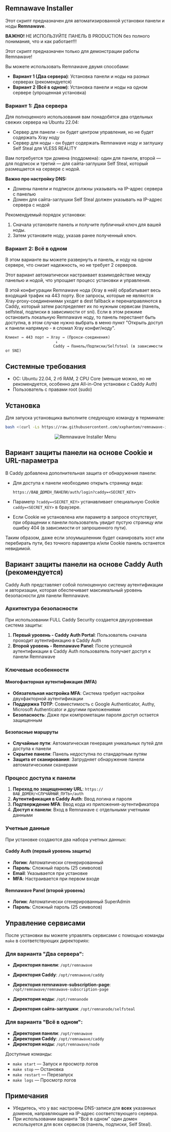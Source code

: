 ## Remnawave Installer

Этот скрипт предназначен для автоматизированной установки панели и ноды **Remnawave**.

**ВАЖНО!** НЕ ИСПОЛЬЗУЙТЕ ПАНЕЛЬ В PRODUCTION без полного понимания, что и как работает!!!

Этот скрипт предназначен только для демонстрации работы Remnawave!

Вы можете использовать Remnawave двумя способами:

- **Вариант 1 (Два сервера)**: Установка панели и ноды на разных серверах (рекомендуется)
- **Вариант 2 (Всё в одном)**: Установка панели и ноды на одном сервере (упрощенная установка)

### Вариант 1: Два сервера

Для полноценного использования вам понадобятся два отдельных свежих сервера на Ubuntu 22.04:

- Сервер для панели - он будет центром управления, но не будет содержать Xray ноду
- Сервер для ноды - он будет содержать Remnawave ноду и заглушку Self Steal для VLESS REALITY

Вам потребуется три домена (поддомена): один для панели, второй — для подписок и третий — для сайта-заглушки Self Steal, который размещается на сервере с нодой.

**Важно про настройку DNS:**

- Домены панели и подписок должны указывать на IP-адрес сервера с панелью
- Домен для сайта-заглушки Self Steal должен указывать на IP-адрес сервера с нодой

Рекомендуемый порядок установки:

1. Сначала установите панель и получите публичный ключ для вашей ноды.
2. Затем установите ноду, указав ранее полученный ключ.

### Вариант 2: Всё в одном

В этом варианте вы можете развернуть и панель, и ноду на одном сервере, что снизит надежность, но не требует 2 серверов.

Этот вариант автоматически настраивает взаимодействие между панелью и нодой, что упрощает процесс установки и управления.

В этой конфигурации Remnawave нода (Xray в ней) обрабатывает весь входящий трафик на 443 порту. Все запросы, которые не являются Xray-proxy-соединениями уходят в dest fallback и перенаправляются в Caddy, который затем распределяет их по нужным сервисам (панель, selfsteal, подписки в зависимости от sni). Если в этом режиме остановить локальную Remnawave ноду, то панель перестанет быть доступна, в этом случае нужно выбрать в меню пункт "Открыть доступ к панели напрямую - я сломал Xray конфиг/ноду".

```
Клиент → 443 порт → Xray → (Прокси-соединения)
                      ↓
                     Caddy → Панель/Подписки/Selfsteal (в зависимости от SNI)
```

## Системные требования

- ОС: Ubuntu 22.04, 2 гб RAM, 2 CPU Core (меньше можно, но не рекомендуется, особенно для All-in-One установки c Caddy Auth)
- Пользователь с правами root (sudo)

## Установка

Для запуска установщика выполните следующую команду в терминале:

```bash
bash <(curl -Ls https://raw.githubusercontent.com/xxphantom/remnawave-installer/refs/heads/main/dist/install_remnawave.sh)
```

<p align="center"><img src="./assets/menu.png" alt="Remnawave Installer Menu"></p>

## Вариант защиты панели на основе Cookie и URL-параметра

В Caddy добавлена дополнительная защита от обнаружения панели:

- Для доступа к панели необходимо открыть страницу вида:

  ```
  https://ВАШ_ДОМЕН_ПАНЕЛИ/auth/login?caddy=<SECRET_KEY>
  ```

- Параметр `?caddy=<SECRET_KEY>` устанавливает специальную Cookie `caddy=<SECRET_KEY>` в браузере.
- Если Cookie не установлена или параметр в запросе отсутствует, при обращении к панели пользователь увидит пустую страницу или ошибку 404 (в зависимости от запрошенного пути).

Таким образом, даже если злоумышленник будет сканировать хост или перебирать пути, без точного параметра и/или Cookie панель останется невидимой.

## Вариант защиты панели на основе Caddy Auth (рекомендуется)

Caddy Auth представляет собой полноценную систему аутентификации и авторизации, которая обеспечивает максимальный уровень безопасности для панели Remnawave.

### Архитектура безопасности

При использовании FULL Caddy Security создается двухуровневая система защиты:

1. **Первый уровень - Caddy Auth Portal**: Пользователь сначала проходит аутентификацию в Caddy Auth
2. **Второй уровень - Remnawave Panel**: После успешной аутентификации в Caddy Auth пользователь получает доступ к панели Remnawave

### Ключевые особенности

#### Многофакторная аутентификация (MFA)
- **Обязательная настройка MFA**: Система требует настройки двухфакторной аутентификации
- **Поддержка TOTP**: Совместимость с Google Authenticator, Authy, Microsoft Authenticator и другими приложениями
- **Безопасность**: Даже при компрометации пароля доступ остается защищенным


#### Безопасные маршруты
- **Случайные пути**: Автоматическая генерация уникальных путей для доступа к панели
- **Скрытие панели**: Панель недоступна по стандартным путям
- **Защита от сканирования**: Затрудняет обнаружение панели автоматическими сканерами

### Процесс доступа к панели

1. **Переход по защищенному URL**: `https://ВАШ_ДОМЕН/<СЛУЧАЙНЫЙ_ПУТЬ>/auth`
2. **Аутентификация в Caddy Auth**: Ввод логина и пароля
3. **Подтверждение MFA**: Ввод кода из приложения-аутентификатора
5. **Доступ к панели**: Вход в Remnawave с отдельными учетными данными

### Учетные данные

При установке создаются два набора учетных данных:

#### Caddy Auth (первый уровень защиты)
- **Логин**: Автоматически сгенерированный
- **Пароль**: Сложный пароль (25 символов)
- **Email**: Указывается при установке
- **MFA**: Настраивается при первом входе

#### Remnawave Panel (второй уровень)
- **Логин**: Автоматически сгенерированный SuperAdmin
- **Пароль**: Сложный пароль (25 символов)

## Управление сервисами

После установки вы можете управлять сервисами с помощью команды `make` в соответствующих директориях:

### Для варианта "Два сервера":

- **Директория панели**: `/opt/remnawave`
- **Директория Caddy**: `/opt/remnawave/caddy`
- **Директория remnawave-subscription-page**: `/opt/remnawave/remnawave-subscription-page`

- **Директория ноды**: `/opt/remnanode`
- **Директория сайта-заглушки**: `/opt/remnanode/selfsteal`

### Для варианта "Всё в одном":

- **Директория панели**: `/opt/remnawave`
- **Директория Caddy**: `/opt/remnawave/caddy`
- **Директория ноды**: `/opt/remnawave/node`

Доступные команды:

- `make start` — Запуск и просмотр логов
- `make stop` — Остановка
- `make restart` — Перезапуск
- `make logs` — Просмотр логов

## Примечания

- Убедитесь, что у вас настроены DNS-записи для **всех** указанных доменов, направляющие на IP-адрес соответствующего сервера.
- При использовании варианта "Всё в одном" один домен используется для всех сервисов (панель, подписки, Self Steal).
